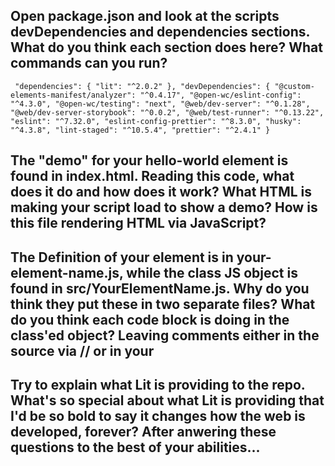 ## Open package.json and look at the scripts devDependencies and dependencies sections. What do you think each section does here? What commands can you run?

`` 
"dependencies": {
        "lit": "^2.0.2"
      },
      "devDependencies": {
        "@custom-elements-manifest/analyzer": "^0.4.17",
        "@open-wc/eslint-config": "^4.3.0",
        "@open-wc/testing": "next",
        "@web/dev-server": "^0.1.28",
        "@web/dev-server-storybook": "^0.0.2",
        "@web/test-runner": "^0.13.22",
        "eslint": "^7.32.0",
        "eslint-config-prettier": "^8.3.0",
        "husky": "^4.3.8",
        "lint-staged": "^10.5.4",
        "prettier": "^2.4.1"
      }
``

## The "demo" for your hello-world element is found in index.html. Reading this code, what does it do and how does it work? What HTML is making your script load to show a demo? How is this file rendering HTML via JavaScript?


## The Definition of your element is in your-element-name.js, while the class JS object is found in src/YourElementName.js. Why do you think they put these in two separate files? What do you think each code block is doing in the class'ed object? Leaving comments either in the source via // or in your



## Try to explain what Lit is providing to the repo. What's so special about what Lit is providing that I'd be so bold to say it changes how the web is developed, forever? After anwering these questions to the best of your abilities...